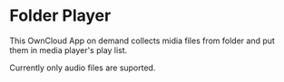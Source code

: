 # Folder Player


This OwnCloud App on demand collects midia files from folder and put them in media player's play list.

Currently only audio files are suported.
